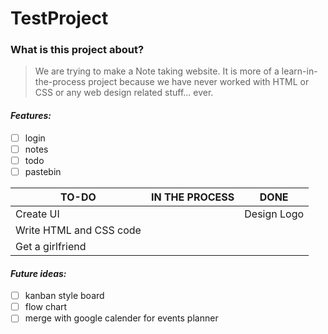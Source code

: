 # TestProject

### What is this project about?
> We are trying to make a Note taking website. It is more of a learn-in-the-process project
> because we have never worked with HTML or CSS or any web design related stuff... ever.

#### *Features:*
* [ ] login
* [ ] notes
* [ ] todo
* [ ] pastebin

TO-DO | IN THE PROCESS | DONE
----- | -------------- | ----
Create UI | | Design Logo
Write HTML and CSS code |
Get a girlfriend |

#### *Future ideas:*
* [ ] kanban style board
* [ ] flow chart
* [ ] merge with google calender for events planner

